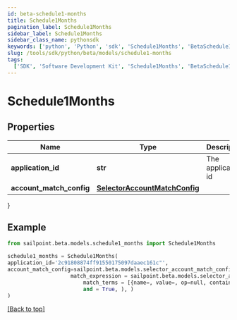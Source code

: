 ```yaml
---
id: beta-schedule1-months
title: Schedule1Months
pagination_label: Schedule1Months
sidebar_label: Schedule1Months
sidebar_class_name: pythonsdk
keywords: ['python', 'Python', 'sdk', 'Schedule1Months', 'BetaSchedule1Months']
slug: /tools/sdk/python/beta/models/schedule1-months
tags:
  ['SDK', 'Software Development Kit', 'Schedule1Months', 'BetaSchedule1Months']
---
```


# Schedule1Months

## Properties

| Name | Type | Description | Notes |
| --- | --- | --- | --- |
| **application_id** | **str** | The application id | [optional] |
| **account_match_config** | [**SelectorAccountMatchConfig**](selector-account-match-config) |  | [optional] |

}

## Example

```python
from sailpoint.beta.models.schedule1_months import Schedule1Months

schedule1_months = Schedule1Months(
application_id='2c91808874ff91550175097daaec161c"',
account_match_config=sailpoint.beta.models.selector_account_match_config.selector_accountMatchConfig(
                    match_expression = sailpoint.beta.models.selector_account_match_config_match_expression.selector_accountMatchConfig_matchExpression(
                        match_terms = [{name=, value=, op=null, container=true, and=false, children=[{name=businessCategory, value=Service, op=eq, container=false, and=false, children=null}]}],
                        and = True, ), )
)

```

[[Back to top]](#)
